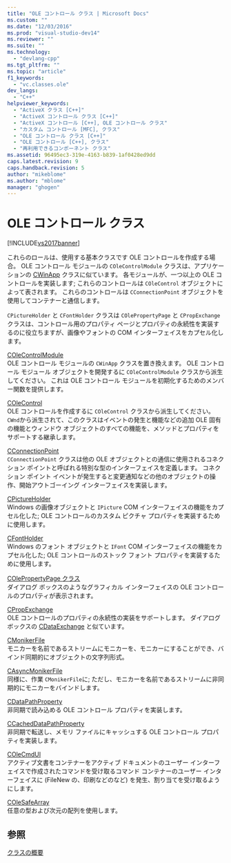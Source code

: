 ```yaml
---
title: "OLE コントロール クラス | Microsoft Docs"
ms.custom: ""
ms.date: "12/03/2016"
ms.prod: "visual-studio-dev14"
ms.reviewer: ""
ms.suite: ""
ms.technology: 
  - "devlang-cpp"
ms.tgt_pltfrm: ""
ms.topic: "article"
f1_keywords: 
  - "vc.classes.ole"
dev_langs: 
  - "C++"
helpviewer_keywords: 
  - "ActiveX クラス [C++]"
  - "ActiveX コントロール クラス [C++]"
  - "ActiveX コントロール [C++], OLE コントロール クラス"
  - "カスタム コントロール [MFC], クラス"
  - "OLE コントロール クラス [C++]"
  - "OLE コントロール [C++], クラス"
  - "再利用できるコンポーネント クラス"
ms.assetid: 96495ec3-319e-4163-b839-1af0428ed9dd
caps.latest.revision: 9
caps.handback.revision: 5
author: "mikeblome"
ms.author: "mblome"
manager: "ghogen"
---
```

# OLE コントロール クラス
[!INCLUDE[vs2017banner](../assembler/inline/includes/vs2017banner.md)]

これらのロールは、使用する基本クラスです OLE コントロールを作成する場合。  OLE コントロール モジュールの `COleControlModule` クラスは、アプリケーションの [CWinApp](../mfc/reference/cwinapp-class.md) クラスに似ています。  各モジュールが、一つ以上の OLE コントロールを実装します; これらのコントロールは `COleControl` オブジェクトによって表されます。  これらのコントロールは `CConnectionPoint` オブジェクトを使用してコンテナーと通信します。  
  
 `CPictureHolder` と `CFontHolder` クラスは `COlePropertyPage` と `CPropExchange` クラスは、コントロール用のプロパティ ページとプロパティの永続性を実装するのに役立ちますが、画像やフォントの COM インターフェイスをカプセル化します。  
  
 [COleControlModule](../mfc/reference/colecontrolmodule-class.md)  
 OLE コントロール モジュールの `CWinApp` クラスを置き換えます。  OLE コントロール モジュール オブジェクトを開発するに `COleControlModule` クラスから派生してください。  これは OLE コントロール モジュールを初期化するためのメンバー関数を提供します。  
  
 [COleControl](../mfc/reference/colecontrol-class.md)  
 OLE コントロールを作成するに `COleControl` クラスから派生してください。  `CWnd`から派生されて、このクラスはイベントの発生と機能などの追加 OLE 固有の機能とウィンドウ オブジェクトのすべての機能を、メソッドとプロパティをサポートする継承します。  
  
 [CConnectionPoint](../Topic/CConnectionPoint%20Class.md)  
 `CConnectionPoint` クラスは他の OLE オブジェクトとの通信に使用されるコネクション ポイントと呼ばれる特別な型のインターフェイスを定義します。  コネクション ポイント イベントが発生すると変更通知などの他のオブジェクトの操作、開始アウトゴーイング インターフェイスを実装します。  
  
 [CPictureHolder](../mfc/reference/cpictureholder-class.md)  
 Windows の画像オブジェクトと `IPicture` COM インターフェイスの機能をカプセル化した; OLE コントロールのカスタム ピクチャ プロパティを実装するために使用します。  
  
 [CFontHolder](../mfc/reference/cfontholder-class.md)  
 Windows のフォント オブジェクトと `IFont` COM インターフェイスの機能をカプセル化した; OLE コントロールのストック フォント プロパティを実装するために使用します。  
  
 [COlePropertyPage クラス](../mfc/reference/colepropertypage-class.md)  
 ダイアログ ボックスのようなグラフィカル インターフェイスの OLE コントロールのプロパティが表示されます。  
  
 [CPropExchange](../Topic/CPropExchange%20Class.md)  
 OLE コントロールのプロパティの永続性の実装をサポートします。  ダイアログ ボックスの [CDataExchange](../Topic/CDataExchange%20Class.md) と似ています。  
  
 [CMonikerFile](../Topic/CMonikerFile%20Class.md)  
 モニカーを名前であるストリームにモニカーを、モニカーにすることができ、バインド同期的にオブジェクトの文字列形式。  
  
 [CAsyncMonikerFile](../mfc/reference/casyncmonikerfile-class.md)  
 同様に、作業 `CMonikerFile`に; ただし、モニカーを名前であるストリームに非同期的にモニカーをバインドします。  
  
 [CDataPathProperty](../mfc/reference/cdatapathproperty-class.md)  
 非同期で読み込める OLE コントロール プロパティを実装します。  
  
 [CCachedDataPathProperty](../mfc/reference/ccacheddatapathproperty-class.md)  
 非同期で転送し、メモリ ファイルにキャッシュする OLE コントロール プロパティを実装します。  
  
 [COleCmdUI](../mfc/reference/colecmdui-class.md)  
 アクティブ文書をコンテナーをアクティブ ドキュメントのユーザー インターフェイスで作成されたコマンドを受け取るコマンド コンテナーのユーザー インターフェイスに \(FileNew の、印刷などのなど\) を発生、割り当てを受け取るようにします。  
  
 [COleSafeArray](../mfc/reference/colesafearray-class.md)  
 任意の型および次元の配列を使用します。  
  
## 参照  
 [クラスの概要](../mfc/class-library-overview.md)